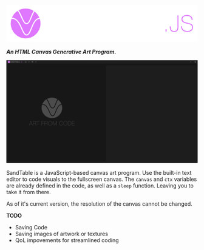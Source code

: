 ![logo](Assets/Logo.png)

***An HTML Canvas Generative Art Program.***

![image](Assets/Screenshot.png)

SandTable is a JavaScript-based canvas art program. Use the built-in text editor to code visuals to the fullscreen canvas. The ```canvas``` and ```ctx``` variables are already defined in the code, as well as a ```sleep``` function. Leaving you to take it from there.

As of it's current version, the resolution of the canvas cannot be changed.

**TODO**
- Saving Code
- Saving images of artwork or textures
- QoL impovements for streamlined coding